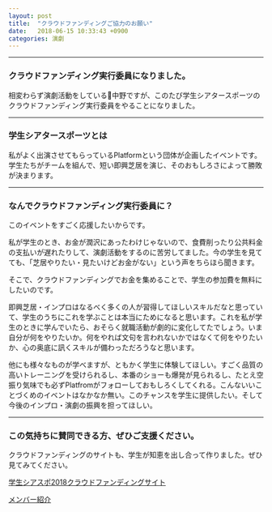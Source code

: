 ```yaml
---
layout: post
title:  "クラウドファンディングご協力のお願い"
date:   2018-06-15 10:33:43 +0900
categories: 演劇
---
```

***
### クラウドファンディング実行委員になりました。
相変わらず演劇活動をしている中野ですが、このたび学生シアタースポーツのクラウドファンディング実行委員をやることになりました。  
  
***
  
### 学生シアタースポーツとは
私がよく出演させてもらっているPlatformという団体が企画したイベントです。学生たちがチームを組んで、短い即興芝居を演じ、そのおもしろさによって勝敗が決まります。  
  
***
  
### なんでクラウドファンディング実行委員に？

このイベントをすごく応援したいからです。

私が学生のとき、お金が潤沢にあったわけじゃないので、食費削ったり公共料金の支払いが遅れたりして、演劇活動をするのに苦労してました。今の学生を見てても、「芝居やりたい・見たいけどお金がない」という声をちらほら聞きます。

そこで、クラウドファンディングでお金を集めることで、学生の参加費を無料にしたいのです。

即興芝居・インプロはなるべく多くの人が習得してほしいスキルだなと思っていて、学生のうちにこれを学ぶことは本当にためになると思います。これを私が学生のときに学んでいたら、おそらく就職活動が劇的に変化してたでしょう。いま自分が何をやりたいか。何をやれば文句を言われないかではなくて何をやりたいか、心の奥底に訊くスキルが備わっただろうなと思います。

他にも様々なものが学べますが、ともかく学生に体験してほしい。すごく品質の高いトレーニングを受けられるし、本番のショーも爆発が見られるし、たとえ空振り気味でも必ずPlatfromがフォローしておもしろくしてくれる。こんないいことづくめのイベントはなかなか無い。このチャンスを学生に提供したい。そして今後のインプロ・演劇の振興を担ってほしい。
   
 ***
  
### この気持ちに賛同できる方、ぜひご支援ください。

クラウドファンディングのサイトも、学生が知恵を出し合って作りました。ぜひ見てみてください。

[学生シアスポ2018クラウドファンディングサイト](http://camp-fire.jp/projects/view/74197)

[メンバー紹介](https://peraichi.com/landing_pages/view/platform2018stsiasupo)
